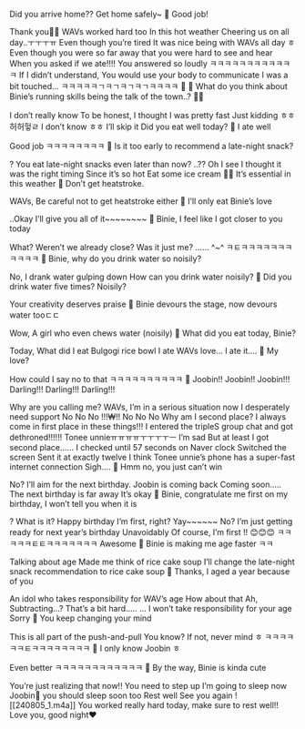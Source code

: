Did you arrive home??
Get home safely~
🫧 Good job!

Thank you🤍🤍
WAVs worked hard too
In this hot weather
Cheering us on all day..ㅜㅜㅜㅠ
Even though you’re tired
It was nice being with WAVs all day ㅎ
Even though you were so far away that you were hard to see and hear
When you asked if we ate!!!!
You answered so loudly
ㅋㅋㅋㅋㅋㅋㅋㅋㅋㅋㅋㅋ
If I didn’t understand,
You would use your body to communicate
I was a bit touched…
ㅋㅋㅋㅋㅋㄱㅋㄱㅋㄱㅋㄱㅋㅋㅋㅋ
🫧 🫧 What do you think about Binie’s running skills being the talk of the town..? 🎤🎤

I don’t really know
To be honest, I thought I was pretty fast
Just kidding
ㅎㅎ허허헣ㄹ
I don’t know ㅎㅎ I’ll skip it
Did you eat well today?
🫧 I ate well

Good job
ㅋㅋㅋㅋㅋㅋㅋㅋ
🫧 Is it too early to recommend a late-night snack?

? You eat late-night snacks even later than now?
..??
Oh
I see
I thought it was the right timing
Since it’s so hot
Eat some ice cream
🍦🍦
It’s essential in this weather
🫧 Don’t get heatstroke.

WAVs,
Be careful not to get heatstroke either
🫧 I’ll only eat Binie’s love

..Okay
I’ll give you all of it~~~~~~~~
🫧 Binie, I feel like I got closer to you today

What? Weren’t we already close?
Was it just me?
……
^~^
ㅋㅌㅋㅋㅋㅋㅋㅋㅋㅋㅋㅋㅋ
🫧 Binie, why do you drink water so noisily?

No,
I drank water gulping down
How can you drink water noisily?
🫧 Did you drink water five times? Noisily?

Your creativity deserves praise
🫧 Binie devours the stage, now devours water tooㄷㄷ

Wow,
A girl who even chews water
(noisily)
🫧 What did you eat today, Binie?

Today,
What did I eat
Bulgogi rice bowl
I ate
WAVs love…
I ate it….
🫧 My love?

How could I say no to that
ㅋㅋㅋㅋㅋㅋㅋㅋㅋㅋ
🫧 Joobin!! Joobin!! Joobin!!! Darling!!! Darling!!! Darling!!!

Why are you calling me?
WAVs, I’m in a serious situation now
I desperately
need
support
No
No
No
!!!₩!!
No
No
No
Why am I second place?
I always come in first place in these things!!!
I entered the tripleS group chat and got dethroned!!!!!!
Tonee unnieㅠㅠㅠㅠㅜㅜㅜㅜㅡ
I’m sad
But at least I got second place……
I checked until 57 seconds on Naver clock
Switched the screen
Sent it at exactly twelve
I think
Tonee unnie’s phone
has a super-fast internet connection
Sigh….
🫧 Hmm no, you just can’t win

No?
I’ll aim for the next birthday.
Joobin is coming back
Coming soon…..
The next birthday is far away
It’s okay
🫧 Binie, congratulate me first on my birthday, I won’t tell you when it is

? What is it?
Happy birthday
I’m first, right?
Yay~~~~~~
No?
I’m just getting ready for next year’s birthday
Unavoidably
Of course, I’m first
!!
😊😊😊
ㅋㅋㅋㅋㅋㅌㅌㅋㅋㅋㅋㅋㅋㅋ
Awesome
🫧 Binie is making me age faster ㅋㅋ

Talking about age
Made me think of rice cake soup
I’ll change the late-night snack recommendation to rice cake soup
🫧 Thanks, I aged a year because of you

An idol who takes responsibility for WAV’s age
How about that
Ah,
Subtracting…?
That’s a bit hard…..
…
I won’t take responsibility for your age
Sorry
🫧 You keep changing your mind

This is all part of the push-and-pull
You know?
If not, never mind ㅎ
ㅋㅋㅋㅋㅋㅋㅌㅋㅋㅋㅋㅋㅋㅋㅋ
🫧 I only know Joobin ㅎ

Even better
ㅋㅋㅋㅋㅋㅋㅋㅋㅋㅋㅋㅋ
🫧 By the way, Binie is kinda cute

You’re just realizing that now!!
You need to step up
I’m going to sleep now
Joobin💚 you should sleep soon too
Rest well
See you again
![[240805_1.m4a]] You worked really hard today, make sure to rest well!! Love you, good night❤
